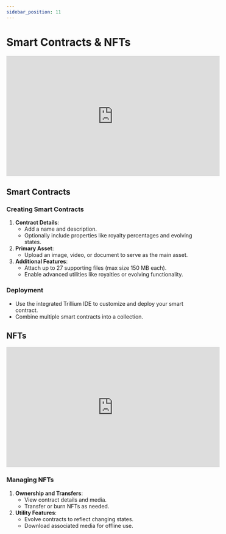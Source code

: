 ```yaml
---
sidebar_position: 11
---
```


# Smart Contracts & NFTs

<iframe width="560" height="315" src="https://www.youtube.com/embed/yPOTakJrz2w" title="YouTube video player" frameborder="0" allow="accelerometer; autoplay; clipboard-write; encrypted-media; gyroscope; picture-in-picture; web-share; fullscreen" allowfullscreen></iframe>


## Smart Contracts

### Creating Smart Contracts
1. **Contract Details**:
   - Add a name and description.
   - Optionally include properties like royalty percentages and evolving states.
2. **Primary Asset**:
   - Upload an image, video, or document to serve as the main asset.
3. **Additional Features**:
   - Attach up to 27 supporting files (max size 150 MB each).
   - Enable advanced utilities like royalties or evolving functionality.

### Deployment
- Use the integrated Trillium IDE to customize and deploy your smart contract.
- Combine multiple smart contracts into a collection.

## NFTs

<iframe width="560" height="315" src="https://www.youtube.com/embed/l7UDVGQs7sw" title="YouTube video player" frameborder="0" allow="accelerometer; autoplay; clipboard-write; encrypted-media; gyroscope; picture-in-picture; web-share; fullscreen" allowfullscreen></iframe>


### Managing NFTs
1. **Ownership and Transfers**:
   - View contract details and media.
   - Transfer or burn NFTs as needed.
2. **Utility Features**:
   - Evolve contracts to reflect changing states.
   - Download associated media for offline use.